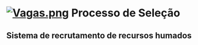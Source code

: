 [![Vagas.png](https://s26.postimg.org/d8247hfzt/Vagas.png)](https://postimg.org/image/wd5dh8unp/) Processo de Seleção
=================================================================================================

## Sistema de recrutamento de recursos humados
